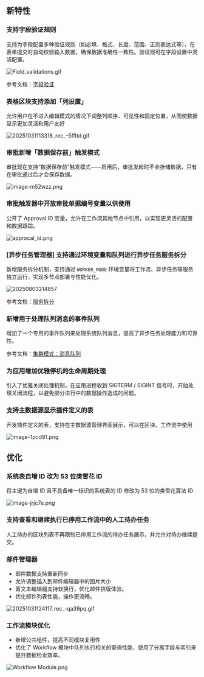 ## 新特性

### 支持字段验证规则

支持为字段配置多种验证规则（如必填、格式、长度、范围、正则表达式等），在表单提交时自动校验输入数据，确保数据准确性一致性。验证规可在字段设置中灵活配置。

![Field_validations.gif](https://static-docs.nocobase.com/20251031111521_rec_-6mjzt5.gif)

参考文档：[字段验证](https://docs-cn.nocobase.com/handbook/data-modeling/collection-fields/validation)

### 表格区块支持添加「列设置」

允许用户在不进入编辑模式的情况下调整列顺序、可见性和固定位置，从而使数据显示更加灵活和用户友好

![20251031113318_rec_-5ffltd.gif](https://static-docs.nocobase.com/20251031113318_rec_-5ffltd.gif)

### 审批新增「数据保存前」触发模式

审批现在支持“数据保存前”触发模式——启用后，审批发起时不会存储数据，只有在审批通过后才会保存数据。

![image-m52wzz.png](https://static-docs.nocobase.com/image-m52wzz.png)

### 审批触发器中开放审批单据编号变量以供使用

公开了 Approval ID 变量，允许在工作流其他节点中引用，以实现更灵活的配置和数据跟踪。

![approcal_id.png](https://static-docs.nocobase.com/image-qsspfn.png)

### [异步任务管理器] 支持通过环境变量和队列进行异步任务服务拆分

新增服务拆分机制，支持通过 `WORKER_MODE` 环境变量将工作流、异步任务等服务独立运行，实现多节点部署与性能优化。

![20250803214857](https://static-docs.nocobase.com/20250803214857.png)

参考文档：[服务拆分](https://docs-cn.nocobase.com/welcome/getting-started/deployment/cluster-mode/services-splitting)

### 新增用于处理队列消息的事件队列

增加了一个专用的事件队列来处理系统队列消息，提高了异步任务处理能力和可靠性。

参考文档：[集群模式：消息队列](https://docs-cn.nocobase.com/welcome/getting-started/deployment/cluster-mode#%E6%B6%88%E6%81%AF%E9%98%9F%E5%88%97)

### 为应用增加优雅停机的生命周期处理

引入了优雅关闭处理机制，在应用进程收到 SIGTERM / SIGINT 信号时，开始处理关闭流程，以避免部分进行中的数据操作造成的问题。

### 支持主数据源显示插件定义的表

开发插件定义的表，支持在主数据源管理界面展示，可以在区块、工作流中使用

![image-1pcd91.png](https://static-docs.nocobase.com/image-1pcd91.png)

## 优化

### 系统表自增 ID 改为 53 位类雪花 ID

将主键为自增 ID 且不具备唯一标识的系统表的 ID 修改为 53 位的类雪花算法 ID

![image-jrjc7e.png](https://static-docs.nocobase.com/image-jrjc7e.png)

### 支持查看和继续执行已停用工作流中的人工待办任务

人工待办的区块列表不再限制已停用工作流的待办任务展示，并允许对待办继续提交。

### 邮件管理器

* 邮件数据支持重新同步
* 允许调整插入到邮件编辑器中的图片大小
* 富文本编辑器支持软换行，优化邮件排版体验。
* 优化邮件列表性能，操作更流畅。

![20251031124117_rec_-qa39pq.gif](https://static-docs.nocobase.com/20251031124117_rec_-qa39pq.gif)

### 工作流模块优化

- 新增公共组件，提高不同模块复用性
- 优化了 Workflow 模块中队列执行相关的查询性能，使用了分离字段与索引来提升数据检索效率。

![Workflow Module.png](https://static-docs.nocobase.com/image-5b3byb.png)
